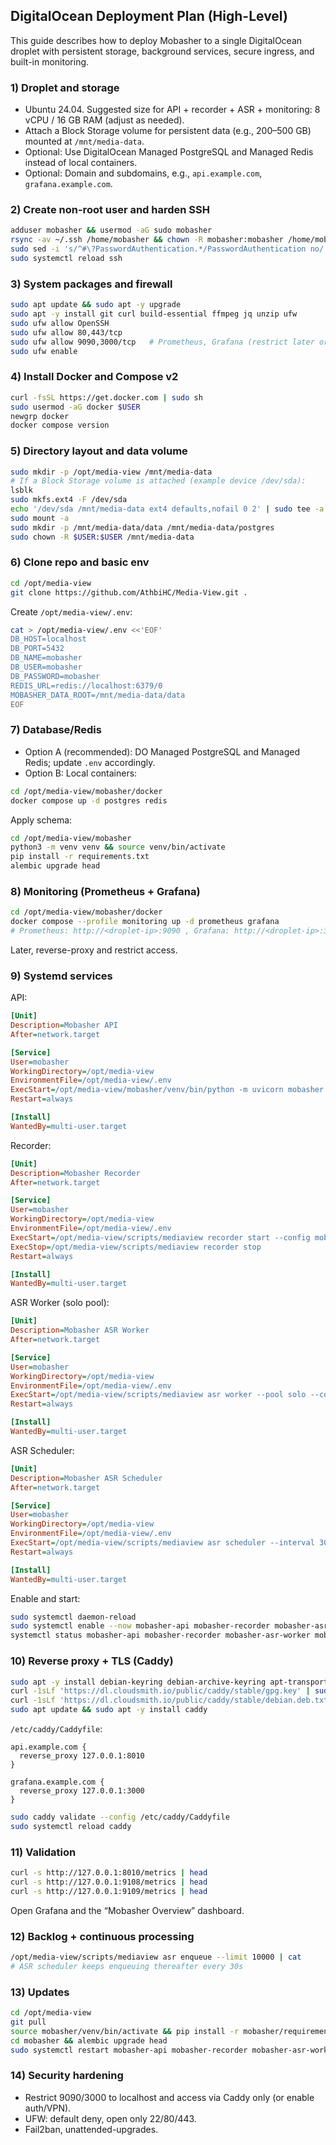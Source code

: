 ## DigitalOcean Deployment Plan (High-Level)

This guide describes how to deploy Mobasher to a single DigitalOcean droplet with persistent storage, background services, secure ingress, and built-in monitoring.

### 1) Droplet and storage
- Ubuntu 24.04. Suggested size for API + recorder + ASR + monitoring: 8 vCPU / 16 GB RAM (adjust as needed).
- Attach a Block Storage volume for persistent data (e.g., 200–500 GB) mounted at `/mnt/media-data`.
- Optional: Use DigitalOcean Managed PostgreSQL and Managed Redis instead of local containers.
- Optional: Domain and subdomains, e.g., `api.example.com`, `grafana.example.com`.

### 2) Create non-root user and harden SSH
```bash
adduser mobasher && usermod -aG sudo mobasher
rsync -av ~/.ssh /home/mobasher && chown -R mobasher:mobasher /home/mobasher/.ssh
sudo sed -i 's/^#\?PasswordAuthentication.*/PasswordAuthentication no/' /etc/ssh/sshd_config
sudo systemctl reload ssh
```

### 3) System packages and firewall
```bash
sudo apt update && sudo apt -y upgrade
sudo apt -y install git curl build-essential ffmpeg jq unzip ufw
sudo ufw allow OpenSSH
sudo ufw allow 80,443/tcp
sudo ufw allow 9090,3000/tcp   # Prometheus, Grafana (restrict later or reverse-proxy)
sudo ufw enable
```

### 4) Install Docker and Compose v2
```bash
curl -fsSL https://get.docker.com | sudo sh
sudo usermod -aG docker $USER
newgrp docker
docker compose version
```

### 5) Directory layout and data volume
```bash
sudo mkdir -p /opt/media-view /mnt/media-data
# If a Block Storage volume is attached (example device /dev/sda):
lsblk
sudo mkfs.ext4 -F /dev/sda
echo '/dev/sda /mnt/media-data ext4 defaults,nofail 0 2' | sudo tee -a /etc/fstab
sudo mount -a
sudo mkdir -p /mnt/media-data/data /mnt/media-data/postgres
sudo chown -R $USER:$USER /mnt/media-data
```

### 6) Clone repo and basic env
```bash
cd /opt/media-view
git clone https://github.com/AthbiHC/Media-View.git .
```

Create `/opt/media-view/.env`:
```bash
cat > /opt/media-view/.env <<'EOF'
DB_HOST=localhost
DB_PORT=5432
DB_NAME=mobasher
DB_USER=mobasher
DB_PASSWORD=mobasher
REDIS_URL=redis://localhost:6379/0
MOBASHER_DATA_ROOT=/mnt/media-data/data
EOF
```

### 7) Database/Redis
- Option A (recommended): DO Managed PostgreSQL and Managed Redis; update `.env` accordingly.
- Option B: Local containers:
```bash
cd /opt/media-view/mobasher/docker
docker compose up -d postgres redis
```
Apply schema:
```bash
cd /opt/media-view/mobasher
python3 -m venv venv && source venv/bin/activate
pip install -r requirements.txt
alembic upgrade head
```

### 8) Monitoring (Prometheus + Grafana)
```bash
cd /opt/media-view/mobasher/docker
docker compose --profile monitoring up -d prometheus grafana
# Prometheus: http://<droplet-ip>:9090 , Grafana: http://<droplet-ip>:3000 (admin/admin)
```
Later, reverse-proxy and restrict access.

### 9) Systemd services
API:
```ini
[Unit]
Description=Mobasher API
After=network.target

[Service]
User=mobasher
WorkingDirectory=/opt/media-view
EnvironmentFile=/opt/media-view/.env
ExecStart=/opt/media-view/mobasher/venv/bin/python -m uvicorn mobasher.api.app:app --host 127.0.0.1 --port 8010
Restart=always

[Install]
WantedBy=multi-user.target
```

Recorder:
```ini
[Unit]
Description=Mobasher Recorder
After=network.target

[Service]
User=mobasher
WorkingDirectory=/opt/media-view
EnvironmentFile=/opt/media-view/.env
ExecStart=/opt/media-view/scripts/mediaview recorder start --config mobasher/channels/kuwait1.yaml --heartbeat 15 --metrics-port 9108
ExecStop=/opt/media-view/scripts/mediaview recorder stop
Restart=always

[Install]
WantedBy=multi-user.target
```

ASR Worker (solo pool):
```ini
[Unit]
Description=Mobasher ASR Worker
After=network.target

[Service]
User=mobasher
WorkingDirectory=/opt/media-view
EnvironmentFile=/opt/media-view/.env
ExecStart=/opt/media-view/scripts/mediaview asr worker --pool solo --concurrency 1 --metrics-port 9109
Restart=always

[Install]
WantedBy=multi-user.target
```

ASR Scheduler:
```ini
[Unit]
Description=Mobasher ASR Scheduler
After=network.target

[Service]
User=mobasher
WorkingDirectory=/opt/media-view
EnvironmentFile=/opt/media-view/.env
ExecStart=/opt/media-view/scripts/mediaview asr scheduler --interval 30 --lookback 20
Restart=always

[Install]
WantedBy=multi-user.target
```

Enable and start:
```bash
sudo systemctl daemon-reload
sudo systemctl enable --now mobasher-api mobasher-recorder mobasher-asr-worker mobasher-asr-scheduler
systemctl status mobasher-api mobasher-recorder mobasher-asr-worker mobasher-asr-scheduler | cat
```

### 10) Reverse proxy + TLS (Caddy)
```bash
sudo apt -y install debian-keyring debian-archive-keyring apt-transport-https
curl -1sLf 'https://dl.cloudsmith.io/public/caddy/stable/gpg.key' | sudo tee /etc/apt/trusted.gpg.d/caddy-stable.asc
curl -1sLf 'https://dl.cloudsmith.io/public/caddy/stable/debian.deb.txt' | sudo tee /etc/apt/sources.list.d/caddy-stable.list
sudo apt update && sudo apt -y install caddy
```
`/etc/caddy/Caddyfile`:
```caddy
api.example.com {
  reverse_proxy 127.0.0.1:8010
}

grafana.example.com {
  reverse_proxy 127.0.0.1:3000
}
```
```bash
sudo caddy validate --config /etc/caddy/Caddyfile
sudo systemctl reload caddy
```

### 11) Validation
```bash
curl -s http://127.0.0.1:8010/metrics | head
curl -s http://127.0.0.1:9108/metrics | head
curl -s http://127.0.0.1:9109/metrics | head
```
Open Grafana and the “Mobasher Overview” dashboard.

### 12) Backlog + continuous processing
```bash
/opt/media-view/scripts/mediaview asr enqueue --limit 10000 | cat
# ASR scheduler keeps enqueuing thereafter every 30s
```

### 13) Updates
```bash
cd /opt/media-view
git pull
source mobasher/venv/bin/activate && pip install -r mobasher/requirements.txt
cd mobasher && alembic upgrade head
sudo systemctl restart mobasher-api mobasher-recorder mobasher-asr-worker
```

### 14) Security hardening
- Restrict 9090/3000 to localhost and access via Caddy only (or enable auth/VPN).
- UFW: default deny, open only 22/80/443.
- Fail2ban, unattended-upgrades.


